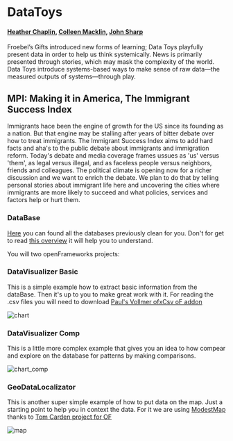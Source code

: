 # DataToys
#### [Heather Chaplin](https://twitter.com/heatherchaplin), [Colleen Macklin](https://twitter.com/colleenmacklin), [John Sharp](https://twitter.com/jofsharp)

Froebel’s Gifts introduced new forms of learning; Data Toys playfully present data in order to help us think systemically. News is primarily presented through stories, which may mask the complexity of the world. Data Toys introduce systems-based ways to make sense of raw data—the measured outputs of systems—through play.


## MPI: Making it in America, The Immigrant Success Index
Immigrants hace been the engine of growth for the US since its founding as a nation. But that engine may be stalling after years of bitter debate over how to treat immigrants.
The Immigrant Success Index aims to add hard facts and aha's to the public debate about immigrants and immigration reform. Today's debate and media coverage frames ussues as 'us' versus 'them', as legal versus illegal, and as faceless people versus neighbors, friends and colleagues. The political climate is opening now for a richer discussion and we want to enrich the debate. We plan to do that by telling personal stories about immigrant life here and uncovering the cities where immigrants are more likely to succeed and what policies, services and factors help or hurt them.

### DataBase
 [Here](https://github.com/patriciogonzalezvivo/DataToys/tree/master/MPI_DataBase) you can found all the databases previously clean for you.
 Don't for get to read [this overview](https://github.com/patriciogonzalezvivo/DataToys/blob/master/MPI_DataBase/data_overview.pdf?raw=true) it will help you to understand.
 
 You will two openFrameworks projects:
 
### DataVisualizer Basic
This is a simple example how to extract basic information from the dataBase. Then it's up to you to make great work with it.
For reading the .csv files you will need to download [Paul's Vollmer ofxCsv oF addon](https://github.com/WrongEntertainment/ofxCsv)

![chart](https://raw.github.com/patriciogonzalezvivo/DataToys/master/images/chart.png)

### DataVisualizer Comp
This is a little more complex example that gives you an idea to how compear and explore on the database for patterns by making comparisons.

![chart_comp](https://raw.github.com/patriciogonzalezvivo/DataToys/master/images/comp.png)

### GeoDataLocalizator
This is another super simple example of how to put data on the map. Just a starting point to help you in context the data.
For it we are using [ModestMap](http://modestmaps.com/) thanks to [Tom Carden project for OF](https://github.com/RandomEtc/modestmaps-of)

![map](https://raw.github.com/patriciogonzalezvivo/DataToys/master/images/map.png)
